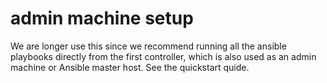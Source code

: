 
# admin machine setup

We are longer use this since we recommend running all the ansible playbooks directly from the first controller, which is also used as an admin machine or Ansible master host. See the quickstart quide.

